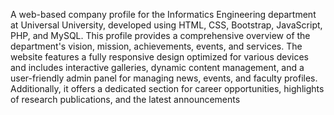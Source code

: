 A web-based company profile for the Informatics Engineering department at Universal University, developed using HTML, CSS, Bootstrap, JavaScript, PHP, and MySQL. This profile provides a comprehensive overview of the department's vision, mission, achievements, events, and services. The website features a fully responsive design optimized for various devices and includes interactive galleries, dynamic content management, and a user-friendly admin panel for managing news, events, and faculty profiles. Additionally, it offers a dedicated section for career opportunities, highlights of research publications, and the latest announcements

